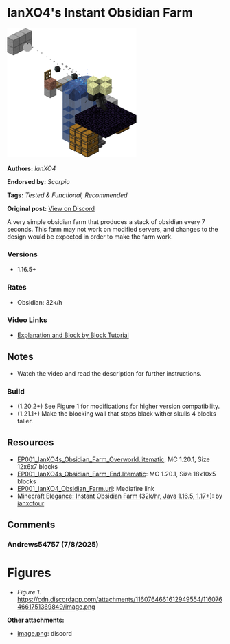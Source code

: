 # IanXO4's Instant Obsidian Farm
<img alt="image.png" src="images/image.png?raw=1" height="300px">

**Authors:** *IanXO4*

**Endorsed by:** *Scorpio*

**Tags:** *Tested & Functional, Recommended*

**Original post:** [View on Discord](https://discord.com/channels/913065809096638494/1392009168126218251)

A very simple obsidian farm that produces a stack of obsidian every 7 seconds. This farm may not work on modified servers, and changes to the design would be expected in order to make the farm work.
### Versions
- 1.16.5+
### Rates
- Obsidian: 32k/h
### Video Links
- [Explanation and Block by Block Tutorial](<https://www.youtube.com/watch?v=m7L_odfKJlc>)

## Notes
- Watch the video and read the description for further instructions.
### Build
- (1.20.2+) See Figure 1 for modifications for higher version compatibility.
- (1.21.1+) Make the blocking wall that stops black wither skulls 4 blocks taller.

## Resources
- [EP001_IanXO4s_Obsidian_Farm_Overworld.litematic](attachments/EP001_IanXO4s_Obsidian_Farm_Overworld.litematic): MC 1.20.1, Size 12x6x7 blocks
- [EP001_IanXO4s_Obsidian_Farm_End.litematic](attachments/EP001_IanXO4s_Obsidian_Farm_End.litematic): MC 1.20.1, Size 18x10x5 blocks
- [EP001_IanXO4_Obsidian_Farm.url](https://www.mediafire.com/file/ljxsii81yaxh7ev/IanXO4_Obsidian_Farm.zip/file): Mediafire link
- [Minecraft Elegance: Instant Obsidian Farm (32k/hr, Java 1.16.5, 1.17+)](https://youtu.be/m7L_odfKJlc): by [ianxofour](https://www.youtube.com/@ianxofour)

## Comments

### Andrews54757 (7/8/2025)
# Figures
- *Figure 1.* https://cdn.discordapp.com/attachments/1160764661612949554/1160764661751369849/image.png

**Other attachments:**
- [image.png](comments_attachments/1160764661751369849-image.png): discord

